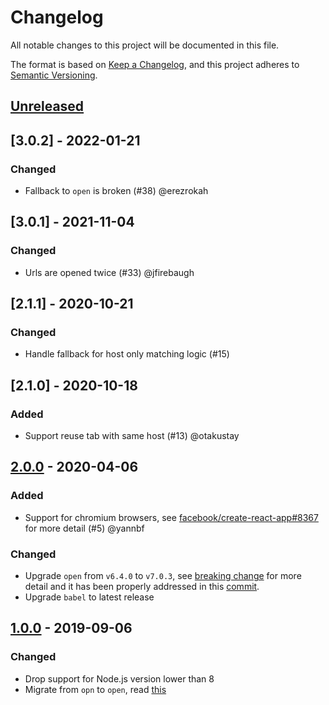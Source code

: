 # Changelog

All notable changes to this project will be documented in this file.

The format is based on [Keep a Changelog](https://keepachangelog.com/en/1.0.0/),
and this project adheres to [Semantic Versioning](https://semver.org/spec/v2.0.0.html).

## [Unreleased]

## [3.0.2] - 2022-01-21

### Changed

- Fallback to `open` is broken (#38) @erezrokah

## [3.0.1] - 2021-11-04

### Changed

- Urls are opened twice (#33) @jfirebaugh

## [2.1.1] - 2020-10-21

### Changed

- Handle fallback for host only matching logic (#15)

## [2.1.0] - 2020-10-18

### Added

- Support reuse tab with same host (#13) @otakustay

## [2.0.0] - 2020-04-06

### Added

- Support for chromium browsers, see [facebook/create-react-app#8367](https://github.com/facebook/create-react-app/pull/8367) for more detail (#5) @yannbf

### Changed

- Upgrade `open` from `v6.4.0` to `v7.0.3`, see [breaking change](https://github.com/sindresorhus/open/releases/tag/v7.0.0) for more detail and it has been properly addressed in this [commit](https://github.com/ExiaSR/better-opn/commit/009601f6282106313abcae047e5cd0c3afcf778e#diff-1fdf421c05c1140f6d71444ea2b27638R80).
- Upgrade `babel` to latest release

## [1.0.0] - 2019-09-06

### Changed

- Drop support for Node.js version lower than 8
- Migrate from `opn` to `open`, read [this](https://github.com/sindresorhus/open/commit/eca88d863dde48695a5f931390d57d3b805a072a#diff-b9cfc7f2cdf78a7f4b91a753d10865a2)

[unreleased]: https://github.com/ExiaSR/better-opn/compare/v2.0.0...HEAD
[2.0.0]: https://github.com/ExiaSR/better-opn/compare/v1.0.0...v2.0.0
[1.0.0]: https://github.com/ExiaSR/better-opn/compare/v0.1.4...v1.0.0
[0.1.4]: https://github.com/ExiaSR/better-opn/compare/v0.1.4

